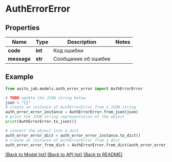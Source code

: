 # AuthErrorError


## Properties

Name | Type | Description | Notes
------------ | ------------- | ------------- | -------------
**code** | **int** | Код ошибки | 
**message** | **str** | Сообщение об ошибке | 

## Example

```python
from avito_job.models.auth_error_error import AuthErrorError

# TODO update the JSON string below
json = "{}"
# create an instance of AuthErrorError from a JSON string
auth_error_error_instance = AuthErrorError.from_json(json)
# print the JSON string representation of the object
print(AuthErrorError.to_json())

# convert the object into a dict
auth_error_error_dict = auth_error_error_instance.to_dict()
# create an instance of AuthErrorError from a dict
auth_error_error_from_dict = AuthErrorError.from_dict(auth_error_error_dict)
```
[[Back to Model list]](../README.md#documentation-for-models) [[Back to API list]](../README.md#documentation-for-api-endpoints) [[Back to README]](../README.md)


